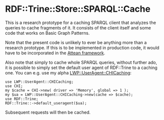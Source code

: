 RDF::Trine::Store::SPARQL::Cache
================================

This is a research prototype for a caching SPARQL client that analyzes
the queries to cache fragments of it. It consists of the client itself
and some code that works on Basic Graph Patterns.

Note that the present code is unlikely to ever be anything more than a
research prototype. If this is to be implemented in production code,
it would have to be incorporated in the [Attean framework](https://metacpan.org/release/Attean). 

Also note that simply to cache whole SPARQL queries, without further
ado, it is possible to simply set the default user agent of RDF::Trine
to a caching one. You can e.g. use my alpha [LWP::UserAgent::CHICaching](https://github.com/kjetilk/p5-lwp-useragent-chicaching):

    use LWP::UserAgent::CHICaching;
    use CHI;
    my $cache = CHI->new( driver => 'Memory', global => 1 );
    my $ua = LWP::UserAgent::CHICaching->new(cache => $cache);
    use RDF::Trine;
    RDF::Trine::->default_useragent($ua);

Subsequent requests will then be cached.
